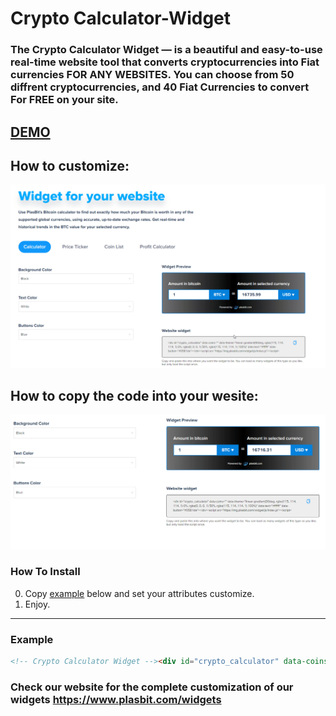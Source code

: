 
# Crypto Calculator-Widget #


### The Crypto Calculator Widget — is a beautiful and easy-to-use real-time website tool that converts cryptocurrencies into Fiat currencies FOR ANY WEBSITES. You can choose from 50 diffrent cryptocurrencies, and 40 Fiat Currencies to convert For FREE on your site. ###


## [DEMO](https://www.plasbit.com/widgets) ###


## How to customize: ##


![](https://github.com/PlasBit/Calculator-Widget/blob/main/Customize.gif)

## How to copy the code into your wesite: ##


![](https://github.com/PlasBit/Calculator-Widget/blob/main/CopyCode2.gif)

### How To Install ###

0. Copy [example](#example-) below and set your attributes customize.
1. Enjoy.

---

### Example ###

```html
<!-- Crypto Calculator Widget --><div id="crypto_calculator" data-coins="" data-theme="linear-gradient(90deg, rgba(115, 114, 114, 1) 0%, rgba(0, 0, 0, 1) 50%, rgba(115, 114, 114, 1) 100%)" data-text="#ffffff" data-button="#0581de"></div><script src="https://img.plasbit.com/widget/js/index.js"></script><!-- /Crypto Calculator Widget -->
```



### Check our website for the complete customization of our widgets https://www.plasbit.com/widgets ###
